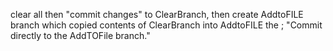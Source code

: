 

clear all then "commit changes" to ClearBranch, then create AddtoFILE branch which copied contents of ClearBranch into AddtoFILE
the ; "Commit directly to the AddTOFile branch."


